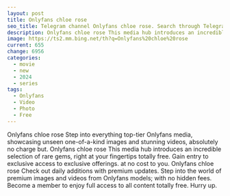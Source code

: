 ```yaml
---
layout: post
title: Onlyfans chloe rose
seo_title: Telegram channel Onlyfans chloe rose. Search through Telegram channels. Catalog of telegram channels.
description: Onlyfans chloe rose This media hub introduces an incredible selection of rare gems, right at your fingertips totally free. Gain entry to exclusive access to exclusive offerings
image: https://ts2.mm.bing.net/th?q=Onlyfans%20chloe%20rose
current: 655
change: 6956
categories:
  - movie
  - new
  - 2024
  - series
tags: 
  - Onlyfans
  - Video
  - Photo
  - Free
---
```


Onlyfans chloe rose Step into everything top-tier Onlyfans media, showcasing unseen one-of-a-kind images and stunning videos, absolutely no charge but. Onlyfans chloe rose This media hub introduces an incredible selection of rare gems, right at your fingertips totally free. Gain entry to exclusive access to exclusive offerings. at no cost to you. Onlyfans chloe rose Check out daily additions with premium updates. Step into the world of premium images and videos from Onlyfans models; with no hidden fees. Become a member to enjoy full access to all content totally free. Hurry up.
